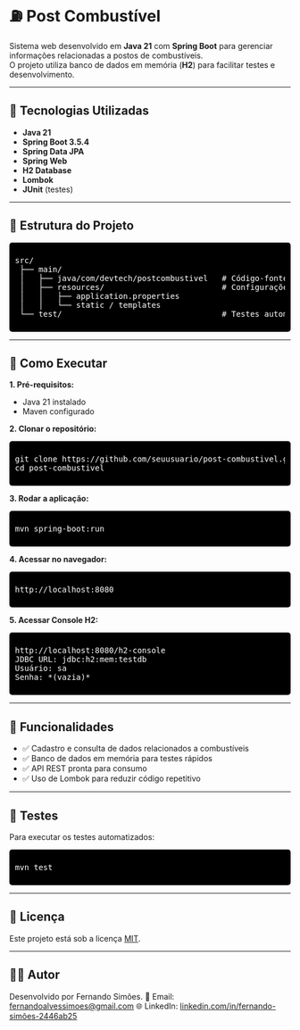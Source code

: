 # ⛽ Post Combustível

Sistema web desenvolvido em **Java 21** com **Spring Boot** para gerenciar informações relacionadas a postos de combustíveis.  
O projeto utiliza banco de dados em memória (**H2**) para facilitar testes e desenvolvimento.

---

## 🚀 Tecnologias Utilizadas

- **Java 21**
- **Spring Boot 3.5.4**
- **Spring Data JPA**
- **Spring Web**
- **H2 Database**
- **Lombok**
- **JUnit** (testes)

---

## 📂 Estrutura do Projeto

<div style="background-color:#000000; color:#ffffff; padding:10px; border-radius:5px;">
<pre>
src/
 ├── main/
 │   ├── java/com/devtech/postcombustivel   # Código-fonte Java
 │   ├── resources/                         # Configurações e templates
 │   │   ├── application.properties
 │   │   └── static / templates
 └── test/                                  # Testes automatizados
</pre>
</div>

---

## 🔧 Como Executar

**1. Pré-requisitos:**
- Java 21 instalado
- Maven configurado

**2. Clonar o repositório:**
<div style="background-color:#000000; color:#ffffff; padding:10px; border-radius:5px;">
<pre>
git clone https://github.com/seuusuario/post-combustivel.git
cd post-combustivel
</pre>
</div>

**3. Rodar a aplicação:**
<div style="background-color:#000000; color:#ffffff; padding:10px; border-radius:5px;">
<pre>
mvn spring-boot:run
</pre>
</div>

**4. Acessar no navegador:**
<div style="background-color:#000000; color:#ffffff; padding:10px; border-radius:5px;">
<pre>
http://localhost:8080
</pre>
</div>

**5. Acessar Console H2:**
<div style="background-color:#000000; color:#ffffff; padding:10px; border-radius:5px;">
<pre>
http://localhost:8080/h2-console
JDBC URL: jdbc:h2:mem:testdb
Usuário: sa
Senha: *(vazia)*
</pre>
</div>

---

## 📌 Funcionalidades

- ✅ Cadastro e consulta de dados relacionados a combustíveis
- ✅ Banco de dados em memória para testes rápidos
- ✅ API REST pronta para consumo
- ✅ Uso de Lombok para reduzir código repetitivo

---

## 🧪 Testes

Para executar os testes automatizados:
<div style="background-color:#000000; color:#ffffff; padding:10px; border-radius:5px;">
<pre>
mvn test
</pre>
</div>

---

## 📜 Licença

Este projeto está sob a licença [MIT](LICENSE).

---

## 👨‍💻 Autor
Desenvolvido por Fernando Simões.
📧 Email: fernandoalvessimoes@gmail.com
🌐 LinkedIn: <a href="https//:linkedin.com/in/fernando-simões-2446ab25" target="_blank">linkedin.com/in/fernando-simões-2446ab25</a>




